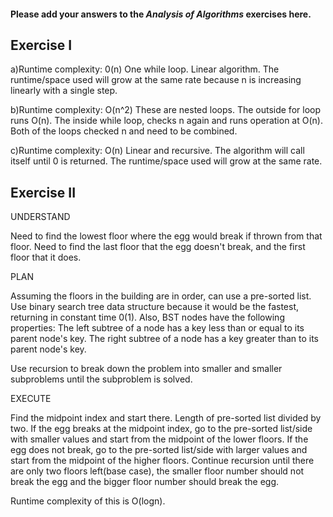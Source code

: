 #### Please add your answers to the **_Analysis of Algorithms_** exercises here.

## Exercise I

a)Runtime complexity: 0(n) One while loop. Linear algorithm.
The runtime/space used will grow at the same rate because n is increasing linearly with a single step.

b)Runtime complexity: O(n^2) These are nested loops. The outside for loop runs O(n).
The inside while loop, checks n again and runs operation at O(n).
Both of the loops checked n and need to be combined.

c)Runtime complexity: O(n) Linear and recursive. The algorithm will call itself until 0 is returned. The runtime/space used will grow at the same rate.

## Exercise II

UNDERSTAND

Need to find the lowest floor where the egg would break if thrown from that floor. Need to find the last floor that the egg doesn't break, and the first floor that it does.

PLAN

Assuming the floors in the building are in order, can use a pre-sorted list. Use binary search tree data structure because it would be the fastest, returning in constant time 0(1). Also, BST nodes have the following properties: The left subtree of a node has a key less than or equal to its parent node's key. The right subtree of a node has a key greater than to its parent node's key.

Use recursion to break down the problem into smaller and smaller subproblems until the subproblem is solved.

EXECUTE

Find the midpoint index and start there. Length of pre-sorted list divided by two. If the egg breaks at the midpoint index, go to the pre-sorted list/side with smaller values and start from the midpoint of the lower floors. If the egg does not break, go to the pre-sorted list/side with larger values and start from the midpoint of the higher floors. Continue recursion until there are only two floors left(base case), the smaller floor number should not break the egg and the bigger floor number should break the egg.

Runtime complexity of this is O(logn).
